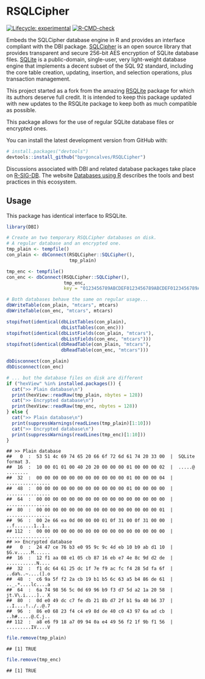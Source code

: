 
<!-- README.md is generated from README.Rmd. Please edit that file -->

# RSQLCipher

<!-- badges: start -->

[![Lifecycle:
experimental](https://img.shields.io/badge/lifecycle-experimental-orange.svg)](https://lifecycle.r-lib.org/articles/stages.html#experimental)
[![R-CMD-check](https://github.com/bpvgoncalves/RSQLCipher/actions/workflows/R-CMD-check.yaml/badge.svg)](https://github.com/bpvgoncalves/RSQLCipher/actions/workflows/R-CMD-check.yaml)
<!-- badges: end -->

Embeds the SQLCipher database engine in R and provides an interface
compliant with the DBI package.
[SQLCipher](https://www.zetetic.net/sqlcipher/open-source/) is an open
source library that provides transparent and secure 256-bit AES
encryption of SQLite database files.
[SQLite](https://www.sqlite.org/index.html) is a public-domain,
single-user, very light-weight database engine that implements a decent
subset of the SQL 92 standard, including the core table creation,
updating, insertion, and selection operations, plus transaction
management.

This project started as a fork from the amazing
[RSQLite](https://rsqlite.r-dbi.org) package for which its authors
deserve full credit. It is intended to keep this package updated with
new updates to the RSQLite package to keep both as much compatible as
possible.

This package allows for the use of regular SQLite database files or
encrypted ones.

<!-- You can install the latest released version from CRAN with: -->
<!-- ```R -->
<!-- install.packages("RSQLCipher") -->
<!-- ``` -->

You can install the latest development version from GitHub with:

``` r
# install.packages("devtools")
devtools::install_github("bpvgoncalves/RSQLCipher")
```

Discussions associated with DBI and related database packages take place
on [R-SIG-DB](https://stat.ethz.ch/mailman/listinfo/r-sig-db). The
website [Databases using R](https://solutions.posit.co/connections/db/)
describes the tools and best practices in this ecosystem.

## Usage

This package has identical interface to RSQLite.

``` r
library(DBI)

# Create an two temporary RSQLCipher databases on disk.
# A regular database and an encrypted one.
tmp_plain <- tempfile()
con_plain <- dbConnect(RSQLCipher::SQLCipher(), 
                       tmp_plain)

tmp_enc <- tempfile()
con_enc <- dbConnect(RSQLCipher::SQLCipher(), 
                     tmp_enc, 
                     key = "0123456789ABCDEF0123456789ABCDEF0123456789ABCDEF0123456789ABCDEF") 

# Both databases behave the same on regular usage...
dbWriteTable(con_plain, "mtcars", mtcars)
dbWriteTable(con_enc, "mtcars", mtcars)

stopifnot(identical(dbListTables(con_plain), 
                    dbListTables(con_enc)))
stopifnot(identical(dbListFields(con_plain, "mtcars"), 
                    dbListFields(con_enc, "mtcars")))
stopifnot(identical(dbReadTable(con_plain, "mtcars"), 
                    dbReadTable(con_enc, "mtcars")))

dbDisconnect(con_plain)
dbDisconnect(con_enc)

# ... but the database files on disk are different
if ("hexView" %in% installed.packages()) {
  cat(">> Plain database\n")
  print(hexView::readRaw(tmp_plain, nbytes = 128))
  cat(">> Encrypted database\n")
  print(hexView::readRaw(tmp_enc, nbytes = 128))
} else {
  cat(">> Plain database\n")
  print(suppressWarnings(readLines(tmp_plain)[1:10]))
  cat(">> Encrypted database\n")
  print(suppressWarnings(readLines(tmp_enc)[1:10]))
}
```

    ## >> Plain database
    ##   0  :  53 51 4c 69 74 65 20 66 6f 72 6d 61 74 20 33 00  |  SQLite format 3.
    ##  16  :  10 00 01 01 00 40 20 20 00 00 00 01 00 00 00 02  |  .....@  ........
    ##  32  :  00 00 00 00 00 00 00 00 00 00 00 01 00 00 00 04  |  ................
    ##  48  :  00 00 00 00 00 00 00 00 00 00 00 01 00 00 00 00  |  ................
    ##  64  :  00 00 00 00 00 00 00 00 00 00 00 00 00 00 00 00  |  ................
    ##  80  :  00 00 00 00 00 00 00 00 00 00 00 00 00 00 00 01  |  ................
    ##  96  :  00 2e 66 ea 0d 00 00 00 01 0f 31 00 0f 31 00 00  |  ..f.......1..1..
    ## 112  :  00 00 00 00 00 00 00 00 00 00 00 00 00 00 00 00  |  ................ 
    ## >> Encrypted database
    ##   0  :  24 47 ce 76 b3 e0 95 9c 9c 4d eb 10 b9 ab d1 10  |  $G.v.....M......
    ##  16  :  12 f1 aa 08 e1 05 cb 87 16 eb e7 4e 8c 9d d2 de  |  ...........N....
    ##  32  :  f1 dc 64 61 25 dc 1f 7e f9 ac fc f4 28 5d fa 6f  |  ..da%..~....(].o
    ##  48  :  c6 9a 5f f2 2a cb 19 b1 b5 6c 63 a5 b4 86 de 61  |  .._.*....lc....a
    ##  64  :  6a 74 98 56 5c 0d 69 96 b9 f3 d7 5d a2 1a 20 58  |  jt.V\.i....].. X
    ##  80  :  0d e0 49 dc c7 fe db 21 8b d7 2f b1 9a 40 b6 37  |  ..I....!../..@.7
    ##  96  :  86 e0 68 23 f4 c4 e9 8d de 40 c0 43 97 6a ad cb  |  ..h#.....@.C.j..
    ## 112  :  a8 e6 f9 18 a7 09 94 0a e4 49 56 f2 1f 9b f1 56  |  .........IV....V

``` r
file.remove(tmp_plain)
```

    ## [1] TRUE

``` r
file.remove(tmp_enc)
```

    ## [1] TRUE
